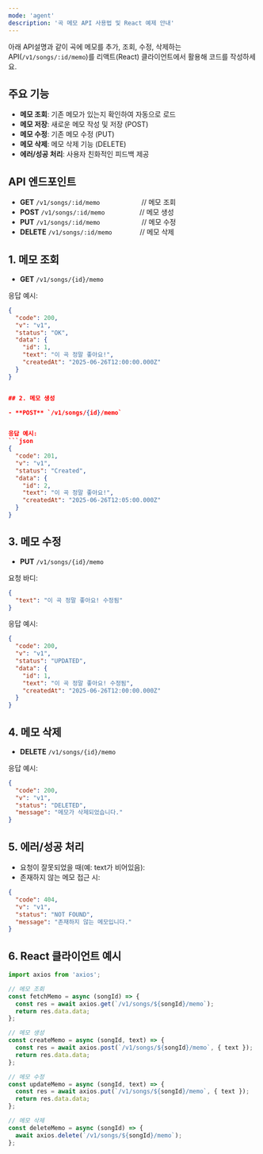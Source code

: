 ```yaml
---
mode: 'agent'
description: '곡 메모 API 사용법 및 React 예제 안내'
---
```


아래 API설명과 같이 곡에 메모를 추가, 조회, 수정, 삭제하는 API(`/v1/songs/:id/memo`)를 리액트(React) 클라이언트에서 활용해 코드를 작성하세요.

## 주요 기능

- **메모 조회**: 기존 메모가 있는지 확인하여 자동으로 로드
- **메모 저장**: 새로운 메모 작성 및 저장 (POST)
- **메모 수정**: 기존 메모 수정 (PUT)
- **메모 삭제**: 메모 삭제 기능 (DELETE)
- **에러/성공 처리**: 사용자 친화적인 피드백 제공

## API 엔드포인트

- **GET** `/v1/songs/:id/memo`      // 메모 조회
- **POST** `/v1/songs/:id/memo`     // 메모 생성
- **PUT** `/v1/songs/:id/memo`      // 메모 수정
- **DELETE** `/v1/songs/:id/memo`    // 메모 삭제

## 1. 메모 조회

- **GET** `/v1/songs/{id}/memo`

응답 예시:
```json
{
  "code": 200,
  "v": "v1",
  "status": "OK",
  "data": {
    "id": 1,
    "text": "이 곡 정말 좋아요!",
    "createdAt": "2025-06-26T12:00:00.000Z"
  }
}


## 2. 메모 생성

- **POST** `/v1/songs/{id}/memo`


응답 예시:
```json
{
  "code": 201,
  "v": "v1",
  "status": "Created",
  "data": {
	"id": 2,
	"text": "이 곡 정말 좋아요!",
	"createdAt": "2025-06-26T12:05:00.000Z"
  }
}
```

## 3. 메모 수정

- **PUT** `/v1/songs/{id}/memo`

요청 바디:
```json
{
  "text": "이 곡 정말 좋아요! 수정됨"
}
```
응답 예시:
```json
{
  "code": 200,
  "v": "v1",
  "status": "UPDATED",
  "data": {
	"id": 1,
	"text": "이 곡 정말 좋아요! 수정됨",
	"createdAt": "2025-06-26T12:00:00.000Z"
  }
}
```

## 4. 메모 삭제

- **DELETE** `/v1/songs/{id}/memo`

응답 예시:
```json
{
  "code": 200,
  "v": "v1",
  "status": "DELETED",
  "message": "메모가 삭제되었습니다."
}
```

## 5. 에러/성공 처리

- 요청이 잘못되었을 때(예: text가 비어있음):
- 존재하지 않는 메모 접근 시:
```json
{
  "code": 404,
  "v": "v1",
  "status": "NOT FOUND",
  "message": "존재하지 않는 메모입니다."
}
```


## 6. React 클라이언트 예시


```javascript
import axios from 'axios';

// 메모 조회
const fetchMemo = async (songId) => {
  const res = await axios.get(`/v1/songs/${songId}/memo`);
  return res.data.data;
};

// 메모 생성
const createMemo = async (songId, text) => {
  const res = await axios.post(`/v1/songs/${songId}/memo`, { text });
  return res.data.data;
};

// 메모 수정
const updateMemo = async (songId, text) => {
  const res = await axios.put(`/v1/songs/${songId}/memo`, { text });
  return res.data.data;
};

// 메모 삭제
const deleteMemo = async (songId) => {
  await axios.delete(`/v1/songs/${songId}/memo`);
};